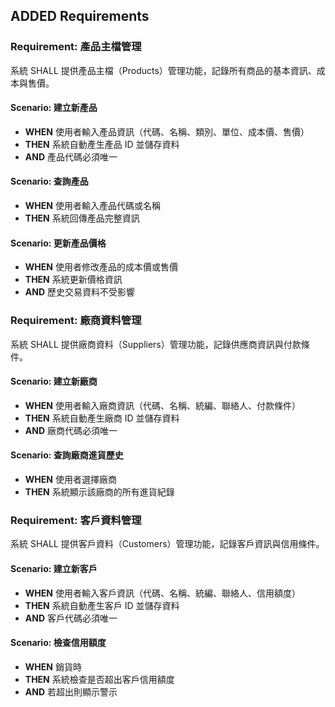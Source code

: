 ## ADDED Requirements

### Requirement: 產品主檔管理
系統 SHALL 提供產品主檔（Products）管理功能，記錄所有商品的基本資訊、成本與售價。

#### Scenario: 建立新產品
- **WHEN** 使用者輸入產品資訊（代碼、名稱、類別、單位、成本價、售價）
- **THEN** 系統自動產生產品 ID 並儲存資料
- **AND** 產品代碼必須唯一

#### Scenario: 查詢產品
- **WHEN** 使用者輸入產品代碼或名稱
- **THEN** 系統回傳產品完整資訊

#### Scenario: 更新產品價格
- **WHEN** 使用者修改產品的成本價或售價
- **THEN** 系統更新價格資訊
- **AND** 歷史交易資料不受影響

### Requirement: 廠商資料管理
系統 SHALL 提供廠商資料（Suppliers）管理功能，記錄供應商資訊與付款條件。

#### Scenario: 建立新廠商
- **WHEN** 使用者輸入廠商資訊（代碼、名稱、統編、聯絡人、付款條件）
- **THEN** 系統自動產生廠商 ID 並儲存資料
- **AND** 廠商代碼必須唯一

#### Scenario: 查詢廠商進貨歷史
- **WHEN** 使用者選擇廠商
- **THEN** 系統顯示該廠商的所有進貨紀錄

### Requirement: 客戶資料管理
系統 SHALL 提供客戶資料（Customers）管理功能，記錄客戶資訊與信用條件。

#### Scenario: 建立新客戶
- **WHEN** 使用者輸入客戶資訊（代碼、名稱、統編、聯絡人、信用額度）
- **THEN** 系統自動產生客戶 ID 並儲存資料
- **AND** 客戶代碼必須唯一

#### Scenario: 檢查信用額度
- **WHEN** 銷貨時
- **THEN** 系統檢查是否超出客戶信用額度
- **AND** 若超出則顯示警示

